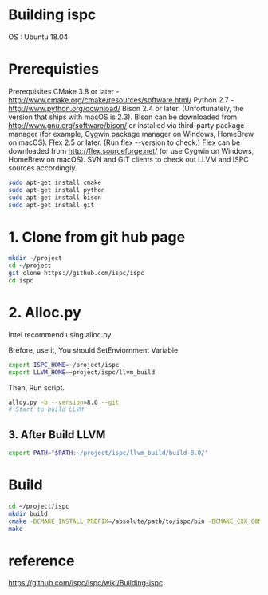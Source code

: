 # Building ispc

OS : Ubuntu 18.04

# Prerequisties
Prerequisites
    CMake 3.8 or later - http://www.cmake.org/cmake/resources/software.html/
    Python 2.7 - http://www.python.org/download/
    Bison 2.4 or later. (Unfortunately, the version that ships with macOS is 2.3). Bison can be downloaded from http://www.gnu.org/software/bison/ or installed via third-party package manager (for example, Cygwin package manager on Windows, HomeBrew on macOS).
    Flex 2.5 or later. (Run flex --version to check.) Flex can be downloaded from http://flex.sourceforge.net/ (or use Cygwin on Windows, HomeBrew on macOS).
    SVN and GIT clients to check out LLVM and ISPC sources accordingly.

```bash
sudo apt-get install cmake
sudo apt-get install python
sudo apt-get install bison
sudo apt-get install git
```

# 1. Clone from git hub page

```bash
mkdir ~/project
cd ~/project
git clone https://github.com/ispc/ispc
cd ispc
```

# 2. Alloc.py
Intel recommend using alloc.py

Brefore, use it, You should  SetEnviornment Variable

```bash
export ISPC_HOME=~/project/ispc
export LLVM_HOME=~project/ispc/llvm_build
```

Then, Run script.

```bash
alloy.py -b --version=8.0 --git
# Start to build LLVM
```

## 3. After Build LLVM
```bash
export PATH="$PATH:~/project/ispc/llvm_build/build-8.0/"
```

# Build

```bash
cd ~/project/ispc
mkdir build
cmake -DCMAKE_INSTALL_PREFIX=/absolute/path/to/ispc/bin -DCMAKE_CXX_COMPILER=clang++ path/to/ispc/source/root 
make
```

# reference
https://github.com/ispc/ispc/wiki/Building-ispc